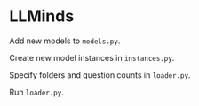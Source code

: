 # LLMinds

Add new models to `models.py`.

Create new model instances in `instances.py`.

Specify folders and question counts in `loader.py`.

Run `loader.py`.
